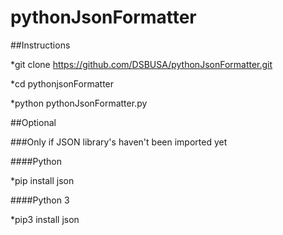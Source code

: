 # pythonJsonFormatter

##Instructions

*git clone https://github.com/DSBUSA/pythonJsonFormatter.git

*cd pythonjsonFormatter

*python pythonJsonFormatter.py

##Optional

###Only if JSON library's haven't been imported yet

####Python

*pip install json

####Python 3

*pip3 install json
